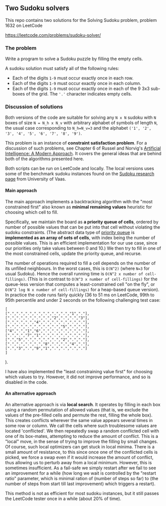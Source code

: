 ## Two Sudoku solvers

This repo contains two solutions for the Solving Sudoku problem, problem 1632 on LeetCode

https://leetcode.com/problems/sudoku-solver/

### The problem

Write a program to solve a Sudoku puzzle by filling the empty cells.

A sudoku solution must satisfy all of the following rules:

* Each of the digits `1-9` must occur exactly once in each row.
* Each of the digits `1-9` must occur exactly once in each column.
* Each of the digits `1-9` must occur exactly once in each of the 9 3x3 sub-boxes of the grid.
The `'.'` character indicates empty cells.

### Discussion of solutions

Both versions of the code are suitable for solving any `N x N` sudoku 
with `N` boxes of size   `N = N_h x N_v` with arbitrary alphabet of symbols 
of length `N`, the usual case corresponding to `N_h=N_v=3` and the alphabet
`('1', '2', '3', '4', '5', '6', '7', '8', '9')`. 

This problem is an instance of **constraint satisfaction problem**. 
For a discussion of such problems, see  Chapter 6 of Russel and Norvig's 
[Artificial Intelligence: A Modern Approach](http://aima.cs.berkeley.edu/contents.html).
It covers the general ideas that are behind both of the algorithms presented here.

Both scripts can be run on LeetCode and locally. The local versions uses some of 
the benchmark sudoku instances found on the [Sudoku research page](http://lipas.uwasa.fi/~timan/sudoku/)
from University of Vaas.


#### Main approach
The main approach implements a backtracking algorithm with the
"most constrained first" also known as **minimal remaining values** heuristic for choosing which cell to fill. 

Specifically, we maintain the board as **a priority queue of cells**,
ordered by number of possible values that can be put into that cell
without violating the sudoku constraints.
(The abstract data type of [priority queue](https://en.wikipedia.org/wiki/Priority_queue) is **implemented as an array of sets of cells**,
with index being the number of possible values.
This is an efficient implementation for our use case,
since our priorities only take values between 0 and 10.)
We then try to fill in one of the most constrained cells,
update the priority queue, and recurse.

The number of operations required to fill a cell
depends on the number of its unfilled neighbours.
In the worst cases, this is `O(N^2)` (where `N=3` for usual Sudoku).
Hence the overall running time is `O(N^2 x number of cell-fillings)`.
(This is in contrast to `O(N^3 x number of cell-fillings)` for the queue-less
version that computes a least-constrained cell "on the fly", or
`O(N^2 log N x number of cell-fillings)` for a heap-based queue version).
In practice the code runs fairly quickly
(36 to 51 ms on LeetCode, 99th to 95th percentile
and under 2 seconds on the following challenging test case:
```
[
[".",".",".",".",".",".",".","1","."],
[".",".",".",".",".","2",".",".","3"],
[".",".",".","4",".",".",".",".","."],
[".",".",".",".",".",".","5",".","."],
["4",".","1","6",".",".",".",".","."],
[".",".","7","1",".",".",".",".","."],
[".","5",".",".",".",".","2",".","."],
[".",".",".",".","8",".",".","4","."],
[".","3",".","9","1",".",".",".","."]
]
```
).

I have also implemented the "least constraining value first"
for choosing which values to try.
However, it did not improve performance, and so is disabled in the code.

#### An alternative approach

An alternative approach is via **local search**. It operates by filling in each box
using a random permutation of allowed values 
(that is, we exclude the values of the pre-filled cells and permute the rest, 
filling the whole box). This creates conflicts wherever the 
same value appears several times in some row or column.
We call the cells where such troublesome values are located 'conflicted'. 
We then repeatedly swap a random conflicted cell with one of its box-mates, 
attempting to reduce the amount of conflict. This is a "local" move, in the 
sense of trying to improve the filling by small changes. Of course, such local 
optimizers can get stuck in local minima.  There is a small amount of resistance,
to this since once one of the conflicted cells is picked, we force a swap 
even if it would increase the amount of conflict, thus allowing us to perturb
away from a local minimum. However, this is sometimes insufficient. As a 
fail-safe we simply restart after we fail to see an improvement for a while
(how long we wait is controlled by the "restart ratio" parameter, which is minimal
ration of (number of steps so far) to (the number of steps from start till last improvement)
which triggers a restart).

This method is not as efficient for most sudoku instances, 
but it still passes the LeetCode tester once in a while (about 20% of time).
 
